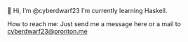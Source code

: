 👋 Hi, I’m @cyberdwarf23 I’m currently learning Haskell.

How to reach me: Just send me a message here or a mail to cyberdwarf23@pronton.me

<!---
cyberdwarf23/cyberdwarf23 is a ✨ special ✨ repository because its `README.md` (this file) appears on your GitHub profile.
You can click the Preview link to take a look at your changes.
--->
